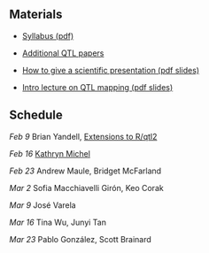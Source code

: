 ## Materials

- [Syllabus (pdf)](PBPG_957_Spring_2018_Yandell.pdf)

- [Additional QTL papers](qtl_papers.html)

- [How to give a scientific presentation (pdf slides)](https://www.biostat.wisc.edu/~kbroman/presentations/giving_talks.pdf)

- [Intro lecture on QTL mapping (pdf slides)](qtl_intro.pdf)

## Schedule

_Feb 9_ Brian Yandell, [Extensions to R/qtl2](http://www.stat.wisc.edu/~yandell/talk/hort/2018_Rqtl2Extensions.pdf)

_Feb 16_ [Kathryn Michel](abstracts/kathryn_michel_2018-02-16.pdf)

_Feb 23_ Andrew Maule,
Bridget McFarland

_Mar 2_ Sofia Macchiavelli Girón,
Keo Corak

_Mar 9_
José Varela

_Mar 16_
Tina Wu,
Junyi Tan

_Mar 23_
Pablo González,
Scott Brainard
